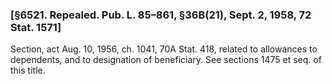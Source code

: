 ### [§6521. Repealed. Pub. L. 85–861, §36B(21), Sept. 2, 1958, 72 Stat. 1571] ###

Section, act Aug. 10, 1956, ch. 1041, 70A Stat. 418, related to allowances to dependents, and to designation of beneficiary. See sections 1475 et seq. of this title.